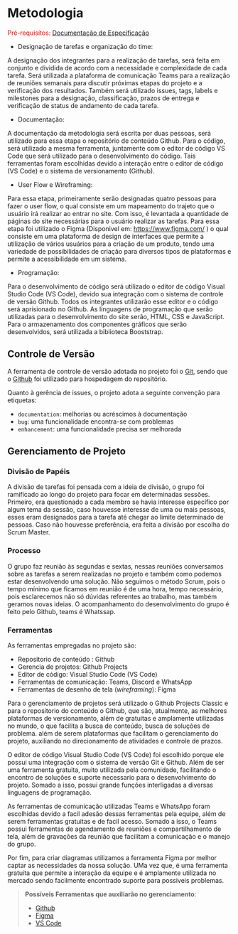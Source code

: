 
# Metodologia

<span style="color:red">Pré-requisitos: <a href="docs/especification.md"> Documentação de Especificação</a></span>

- Designação de tarefas e organização do time: 
 
 A designação dos integrantes para a realização de tarefas, será feita em conjunto e dividida de acordo com a necessidade e complexidade de cada tarefa. Será utilizada a plataforma de comunicação Teams para a realização de reuniões semanais para discutir próximas etapas do projeto e a verificação dos resultados. Também será utilizado issues, tags, labels e milestones para a designação, classificação, prazos de entrega e verificação de status de andamento de cada tarefa. 
- Documentação:  

 A documentação da metodologia será escrita por duas pessoas, será utilizado para essa etapa o repositório de conteúdo Github. Para o código, será utilizado a mesma ferramenta, juntamente com o editor de código VS Code que será utilizado para o desenvolvimento do código. Tais ferramentas foram escolhidas devido a interação entre o editor de código (VS Code) e o sistema de versionamento (Github).
- User Flow e Wireframing:  

Para essa etapa, primeiramente serão designadas quatro pessoas para fazer o user flow, o qual consiste em um mapeamento do trajeto que o usuário irá realizar ao entrar no site. Com isso, é levantada a quantidade de páginas do site necessárias para o usuário realizar as tarefas. Para essa etapa foi utilizado o Figma (Disponivel em: https://www.figma.com/ ) o qual consiste em uma plataforma de design de interfaces que permite a utilização de vários usuários para a criação de um produto, tendo uma variedade de possibilidades de criação para diversos tipos de plataformas e permite a acessibilidade em um sistema. 
- Programação:
 
 Para o desenvolvimento de código será utilizado o editor de código Visual Studio Code (VS Code), devido sua integração com o sistema de controle de versão Github. Todos os integrantes utilizarão esse editor e o código será aprisionado no Github. As linguagens de programação que serão utilizadas para o desenvolvimento do site serão, HTML, CSS e JavaScript. Para o armazenamento dos componentes gráficos que serão desenvolvidos, será utilizada a biblioteca Booststrap.


## Controle de Versão

A ferramenta de controle de versão adotada no projeto foi o
[Git](https://git-scm.com/), sendo que o [Github](https://github.com)
foi utilizado para hospedagem do repositório.


Quanto à gerência de issues, o projeto adota a seguinte convenção para
etiquetas:

- `documentation`: melhorias ou acréscimos à documentação
- `bug`: uma funcionalidade encontra-se com problemas
- `enhancement`: uma funcionalidade precisa ser melhorada


## Gerenciamento de Projeto

### Divisão de Papéis

A divisão de tarefas foi pensada com a ideia de divisão, o grupo foi ramificado ao longo do projeto para focar em determinadas sessões. Primeiro, era questionado a cada membro se  havia interesse específico por algum tema da sessão, caso houvesse interesse de uma ou mais pessoas, esses eram designados para a tarefa até chegar ao limite determinado de pessoas. Caso não houvesse preferência, era feita a divisão por escolha do Scrum Master.



### Processo

O grupo faz reunião às segundas e sextas, nessas reuniões conversamos sobre as tarefas a serem realizadas no projeto e também como podemos estar desenvolvendo uma solução. Não seguimos o método Scrum, pois o tempo mínimo que ficamos em reunião é de uma hora, tempo necessário, pois esclarecemos não só dúvidas referentes ao trabalho, mas também geramos novas ideias. O acompanhamento do desenvolvimento do grupo é feito pelo Github, teams é Whatssap.

### Ferramentas

As ferramentas empregadas no projeto são:

- Repositorio de conteúdo : Github
- Gerencia de projetos: Github Projects 
- Editor de código: Visual Studio Code (VS Code)
- Ferramentas de comunicação: Teams, Discord e WhatsApp
- Ferramentas de desenho de tela (_wireframing_): Figma

Para o gerenciamento de projetos será utilizado o Github Projects Classic e para o repositorio do conteúdo o Github, que são, atualmente, as melhores plataformas de versionamento, além de gratuitas e amplamente utilizadas no mundo, o que facilita a busca de conteúdo, busca de soluções de problema. além de serem plataformas que facilitam o gerenciamento do projeto, auxiliando no direcionamento de atividades e controle de prazos.

O editor de código Visual Studio Code (VS Code) foi escolhido porque ele possui uma integração com o
sistema de versão Git e Github. Além de ser uma ferramenta gratuita, muito utilizada pela comunidade, facilitando o encontro de soluções e suporte necessario para o desenvolvimento do projeto. Somado a isso, possui grande funções interligadas a diversas linguagens de programação. 

As ferramentas de comunicação utilizadas Teams e WhatsApp foram escolhidas devido a facil adesão dessas ferramentas pela equipe, além de serem ferramentas gratuitas e de facil acesso. Somado a isso, o Teams possui ferramentas de agendamento de reuniões e compartilhamento de tela, além de gravações da reunião que facilitam a comunicação e o manejo do grupo. 

Por fim, para criar diagramas utilizamos a ferramenta Figma por melhor captar as necessidades da nossa solução. UMa vez que, é uma ferramenta gratuita que permite a interação da equipe e é amplamente utilizada no mercado sendo facilmente encontrado suporte para possiveis problemas. 

 
> **Possíveis Ferramentas que auxiliarão no gerenciamento**: 
> - [Github](https://github.com/)
> - [Figma](https://www.figma.com/)
> - [VS Code](https://code.visualstudio.com/download)
